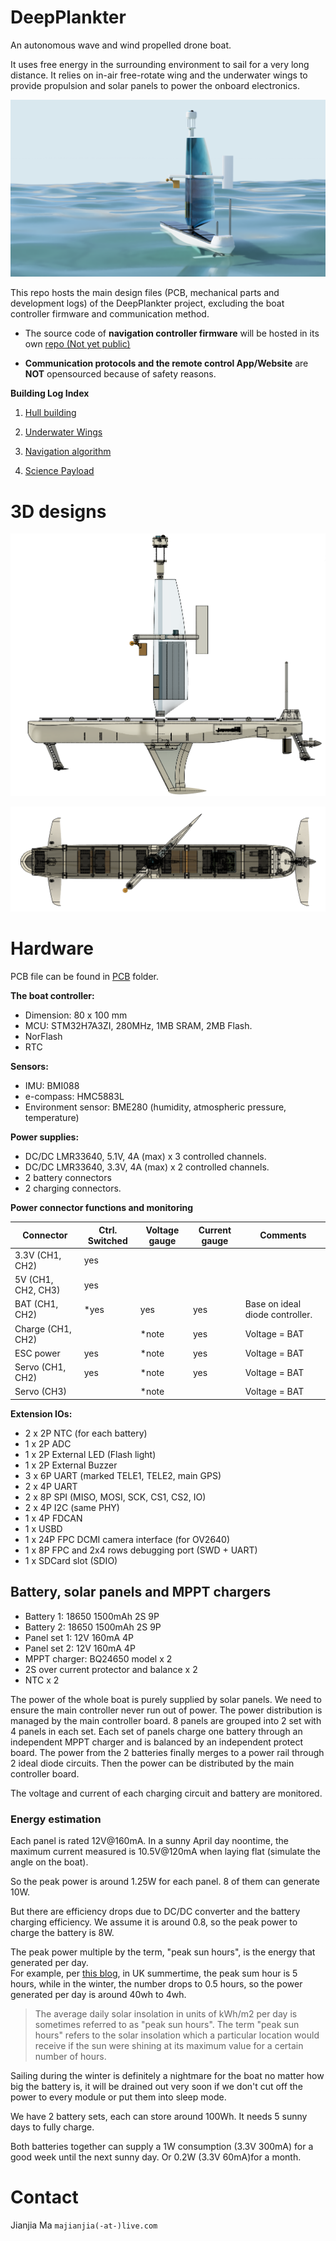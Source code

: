 # DeepPlankter

An autonomous wave and wind propelled drone boat.

It uses free energy in the surrounding environment to sail for a very long distance. It relies on in-air free-rotate wing and the underwater wings to provide propulsion and solar panels to power the onboard electronics.  

![dp_assembly_render_1.PNG](doc/figures/dp_assembly_render_3.PNG)


This repo hosts the main design files (PCB, mechanical parts and development logs) of the DeepPlankter project, excluding the boat controller firmware and communication method.

- The source code of **navigation controller firmware** will be hosted in its own [repo (Not yet public)]() 

- **Communication protocols and the remote control App/Website** are **NOT** opensourced because of safety reasons.


**Building Log Index**

1. [Hull building](doc/hull.md)

2. [Underwater Wings](doc/underwater_wing.md)

3. [Navigation algorithm](doc/navigation.md)

4. [Science Payload](doc/science_payload.md)



# 3D designs

![dp_side_view.png](doc/figures/dp_side_view.png)

![dp_top_view.png](doc/figures/dp_top_view.png)

# Hardware

PCB file can be found in [PCB](PCB) folder. 

**The boat controller:**

- Dimension: 80 x 100 mm
- MCU: STM32H7A3ZI, 280MHz, 1MB SRAM, 2MB Flash. 
- NorFlash
- RTC

**Sensors:**

- IMU: BMI088
- e-compass: HMC5883L
- Environment sensor: BME280 (humidity, atmospheric pressure, temperature)

**Power supplies:**

- DC/DC LMR33640, 5.1V, 4A (max) x 3 controlled channels.
- DC/DC LMR33640, 3.3V, 4A (max) x 2 controlled channels.
- 2 battery connectors 
- 2 charging connectors. 

**Power connector functions and monitoring**

| Connector          | Ctrl. Switched | Voltage gauge | Current gauge | Comments                        |
| ------------------ | -------------- | ------------- | ------------- | ------------------------------- |
| 3.3V (CH1, CH2)    | yes            |               |               |                                 |
| 5V (CH1, CH2, CH3) | yes            |               |               |                                 |
| BAT (CH1, CH2)     | *yes           | yes           | yes           | Base on ideal diode controller. |
| Charge (CH1, CH2)  |                | *note         | yes           | Voltage = BAT                   |
| ESC power          | yes            | *note         | yes           | Voltage = BAT                   |
| Servo (CH1, CH2)   | yes            | *note         | yes           | Voltage = BAT                   |
| Servo (CH3)        |                | *note         |               | Voltage = BAT                   |

**Extension IOs:**

- 2 x 2P NTC (for each battery)
- 1 x 2P ADC
- 1 x 2P External LED (Flash light)
- 1 x 2P External Buzzer
- 3 x 6P UART (marked TELE1, TELE2, main GPS)
- 2 x 4P UART
- 2 x 8P SPI (MISO, MOSI, SCK, CS1, CS2, IO)
- 2 x 4P I2C (same PHY)
- 1 x 4P FDCAN
- 1 x USBD
- 1 x 24P FPC DCMI camera interface (for OV2640)
- 1 x 8P FPC and 2x4 rows debugging port (SWD + UART)
- 1 x SDCard slot (SDIO)

## Battery, solar panels and MPPT chargers

- Battery 1: 18650 1500mAh 2S 9P
- Battery 2: 18650 1500mAh 2S 9P
- Panel set 1: 12V 160mA 4P 
- Panel set 2: 12V 160mA 4P 
- MPPT charger: BQ24650 model x 2
- 2S over current protector and balance x 2
- NTC x 2

The power of the whole boat is purely supplied by solar panels. We need to ensure the main controller never run out of power. The power distribution is managed by the main controller board. 8 panels are grouped into 2 set with 4 panels in each set. Each set of panels charge one battery through an independent MPPT charger and is balanced by an independent protect board. The power from the 2 batteries finally merges to a power rail through 2 ideal diode circuits. Then the power can be distributed by the main controller board.

The voltage and current of each charging circuit and battery are monitored.

### Energy estimation

Each panel is rated 12V@160mA. In a sunny April day noontime, the maximum current measured is 10.5V@120mA when laying flat (simulate the angle on the boat).

So the peak power is around 1.25W for each panel. 8 of them can generate 10W.

But there are efficiency drops due to DC/DC converter and the battery charging efficiency. We assume it is around 0.8, so the peak power to charge the battery is 8W.

The peak power multiple by the term, "peak sun hours", is the energy that generated per day.  
For example,  per [this blog](https://www.pveducation.org/pvcdrom/properties-of-sunlight/average-solar-radiation#), in UK summertime, the peak sum hour is 5 hours, while in the winter, the number drops to 0.5 hours, so the power generated per day is around 40wh to 4wh.

> The average daily solar insolation in units of kWh/m2 per day  is sometimes referred to as "peak sun hours". The term "peak sun hours"  refers to the solar insolation which a particular location would receive if the sun were shining at its maximum value for a certain number of  hours. 

Sailing during the winter is definitely a nightmare for the boat no matter how big the battery is, it will be drained out very soon if we don't cut off the power to every module or put them into sleep mode.

We have 2 battery sets, each can store around 100Wh. It needs 5 sunny days to fully charge.

Both batteries together can supply a 1W consumption (3.3V 300mA) for a good week until the next sunny day. Or 0.2W (3.3V 60mA)for a month.

# Contact

Jianjia Ma 
`majianjia(-at-)live.com`
